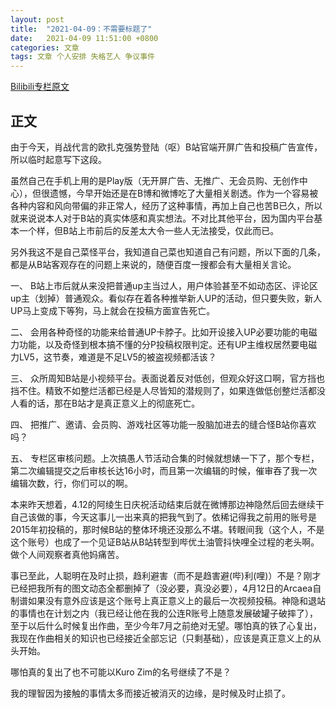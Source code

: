 ```yaml
---
layout: post
title:  "2021-04-09：不需要标题了"
date:   2021-04-09 11:51:00 +0800
categories: 文章
tags: 文章 个人安排 失格艺人 争议事件
---
```


[Bilibili专栏原文](https://www.bilibili.com/read/cv10732214/)

## 正文

由于今天，肖战代言的欧扎克强势登陆（呕）B站官端开屏广告和投稿广告宣传，所以临时起意写下这段。

虽然自己在手机上用的是Play版（无开屏广告、无推广、无会员购、无创作中心），但很遗憾，今早开始还是在B博和微博吃了大量相关剧透。作为一个容易被各种内容和风向带偏的非正常人，经历了这种事情，再加上自己也苦B已久，所以就来说说本人对于B站的真实体感和真实想法。不对比其他平台，因为国内平台基本一个样，但B站上市前后的反差太大令一些人无法接受，仅此而已。

另外我这不是自己菜怪平台，我知道自己菜也知道自己有问题，所以下面的几条，都是从B站客观存在的问题上来说的，随便百度一搜都会有大量相关言论。

一、 B站上市后就从来没把普通up主当过人，用户体验甚至不如动态区、评论区up主（划掉）普通观众。看似存在着各种推举新人UP的活动，但只要失败，新人UP马上变成下等狗，马上就会在投稿方面宣告死亡。

二、 会用各种奇怪的功能来给普通UP卡脖子。比如开设接入UP必要功能的电磁力功能，以及奇怪到根本搞不懂的分P投稿权限判定。还有UP主维权居然要电磁力LV5，这节奏，难道是不足LV5的被盗视频都活该？

三、 众所周知B站是小视频平台。表面说着反对低创，但观众好这口啊，官方挡也挡不住。精致不如整烂活都已经是人尽皆知的潜规则了，如果连做低创整烂活都没人看的话，那在B站才是真正意义上的彻底死亡。

四、 把推广、邀请、会员购、游戏社区等功能一股脑加进去的缝合怪B站你喜欢吗？

五、 专栏区审核问题。上次搞愚人节活动合集的时候就想婊一下了，那个专栏，第二次编辑提交之后审核长达16小时，而且第一次编辑的时候，催审吞了我一次编辑次数，行，你们可以的啊。

本来昨天想着，4.12的阿绫生日庆祝活动结束后就在微博那边神隐然后回去继续干自己该做的事，今天这事儿一出来真的把我气到了。依稀记得我之前用的账号是2015年初投稿的，那时候B站的整体环境还没那么不堪。转眼间我（这个人，不是这个账号）也成了一个见证B站从B站转型到哔优土油管抖快哩全过程的老头啊。做个人间观察者真他妈痛苦。

事已至此，人聪明在及时止损，趋利避害（而不是趋害避(哔)利(哩)）不是？刚才已经把我所有的图文动态全都删掉了（没必要，真没必要），4月12日的Arcaea自制谱如果没有意外应该是这个账号上真正意义上的最后一次视频投稿。神隐和退站的事情也在计划之内（我已经让他在我的公连R账号上随意发展破罐子破摔了），至于以后什么时候复出作曲，至少今年7月之前绝对无望。哪怕真的铁了心复出，我现在作曲相关的知识也已经接近全部忘记（只剩基础），应该是真正意义上的从头开始。

哪怕真的复出了也不可能以Kuro Zim的名号继续了不是？

我的理智因为接触的事情太多而接近被消灭的边缘，是时候及时止损了。